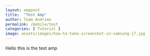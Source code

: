 ```yaml
---
layout: amppost
title:  "Test Amp"
author: Team Andrimo
permalink: /mobile/test
categories: [ Tutorial ]
image: assets/images/how-to-take-screenshot-in-samsung-j7.jpg
---
```


Hello this is the test amp
